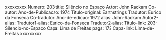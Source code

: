 xxxxxxxxx
Numero: 203
title: Silêncio no Espaço
Autor: John Rackam
Co-autor: 
Ano-de-Publicacao: 1974
Titulo-original: Earthstrings
Tradutor: Eurico da Fonseca
Co-tradutor: 
Ano-de-edicao: 1972
alias: John-Rackam
Autor2-alias: 
Tradutor1-alias: Eurico-da-Fonseca
Tradutor2-alias: 
Titulo-link: 203-Silencio-no-Espaco
Capa: Lima de Freitas
pags: 172
Capa-link: Lima-de-Freitas
xxxxxxxxx
